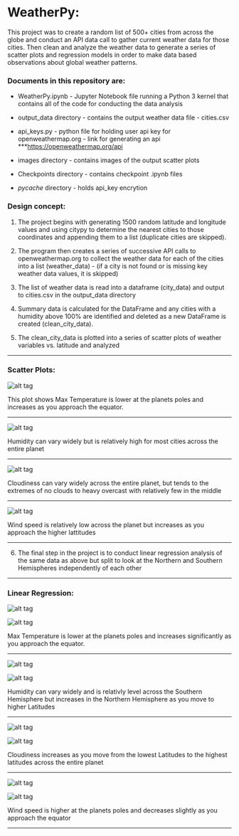 # WeatherPy: 

This project was to create a random list of 500+ cities from across the globe and conduct an API data call to gather current weather data for those cities. Then clean and analyze the weather data to generate a series of scatter plots and regression models in order to make data based observations about global weather patterns.


### Documents in this repository are:


* WeatherPy.ipynb - Jupyter Notebook file running a Python 3 kernel that contains all of the code for conducting the data analysis 

* output_data directory - contains the output weather data file - cities.csv

* api_keys.py - python file for holding user api key for openweathermap.org - link for generating an api ***https://openweathermap.org/api

* images directory - contains images of the output scatter plots

* Checkpoints directory - contains checkpoint .ipynb files

* _pycache_ directory - holds api_key encrytion



### Design concept:

1) The project begins with generating 1500 random latitude and longitude values and using citypy to determine the nearest cities to those coordinates and appending them to a list (duplicate cities are skipped).

2) The program then creates a series of successive API calls to openweathermap.org to collect the weather data for each of the cities into a list (weather_data) - (if a city is not found or is missing key weather data values, it is skipped)

3) The list of weather data is read into a dataframe (city_data) and output to cities.csv in the output_data directory

4) Summary data is calculated for the DataFrame and any cities with a humidity above 100% are identified and deleted as a new DataFrame is created (clean_city_data).

5) The clean_city_data is plotted into a series of scatter plots of weather variables vs. latitude and analyzed 

***
### Scatter Plots:


![alt tag](https://github.com/robertjbowen/python-api-challenge/blob/main/WeatherPy/images/Picture1.png)

This plot shows Max Temperature is lower at the planets poles and increases as you approach the equator.
***


![alt tag](https://github.com/robertjbowen/python-api-challenge/blob/main/WeatherPy/images/Picture2.png)

Humidity can vary widely but is relatively high for most cities across the entire planet
***


![alt tag](https://github.com/robertjbowen/python-api-challenge/blob/main/WeatherPy/images/Picture3.png)

Cloudiness can vary widely across the entire planet, but tends to the extremes of no clouds to heavy overcast with relatively few in the middle
***


![alt tag](https://github.com/robertjbowen/python-api-challenge/blob/main/WeatherPy/images/Picture4.png)

Wind speed is relatively low across the planet but increases as you approach the higher lattitudes
***


6) The final step in the project is to conduct linear regression analysis of the same data as above but split to look at the Northern and Southern Hemispheres independently of each other

***
### Linear Regression:

![alt tag](https://github.com/robertjbowen/python-api-challenge/blob/main/WeatherPy/images/Picture5.png)

![alt tag](https://github.com/robertjbowen/python-api-challenge/blob/main/WeatherPy/images/Picture6.png)

Max Temperature is lower at the planets poles and increases significantly as you approach the equator.
***


![alt tag](https://github.com/robertjbowen/python-api-challenge/blob/main/WeatherPy/images/Picture7.png)

![alt tag](https://github.com/robertjbowen/python-api-challenge/blob/main/WeatherPy/images/Picture8.png)

Humidity can vary widely and is relativly level across the Southern Hemisphere but increases in the Northern Hemisphere as you move to higher Latitudes
***


![alt tag](https://github.com/robertjbowen/python-api-challenge/blob/main/WeatherPy/images/Picture9.png)

![alt tag](https://github.com/robertjbowen/python-api-challenge/blob/main/WeatherPy/images/Picture10.png)

Cloudiness increases as you move from the lowest Latitudes to the highest latitudes across the entire planet
***


![alt tag](https://github.com/robertjbowen/python-api-challenge/blob/main/WeatherPy/images/Picture11.png)

![alt tag](https://github.com/robertjbowen/python-api-challenge/blob/main/WeatherPy/images/Picture12.png)

Wind speed is higher at the planets poles and decreases slightly as you approach the equator
***
